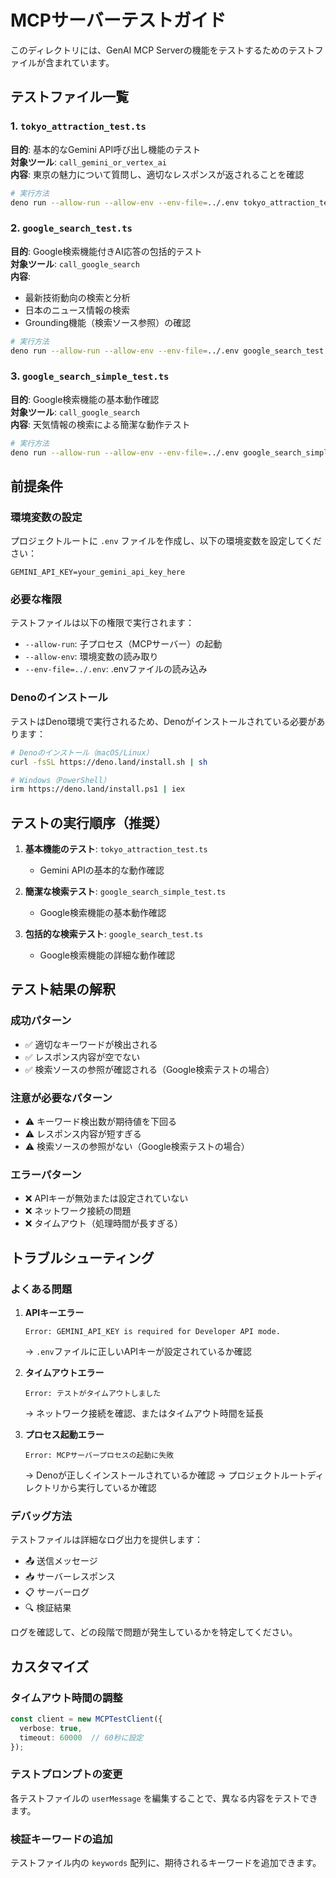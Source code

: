 # MCPサーバーテストガイド

このディレクトリには、GenAI MCP Serverの機能をテストするためのテストファイルが含まれています。

## テストファイル一覧

### 1. `tokyo_attraction_test.ts`
**目的**: 基本的なGemini API呼び出し機能のテスト  
**対象ツール**: `call_gemini_or_vertex_ai`  
**内容**: 東京の魅力について質問し、適切なレスポンスが返されることを確認

```bash
# 実行方法
deno run --allow-run --allow-env --env-file=../.env tokyo_attraction_test.ts
```

### 2. `google_search_test.ts`
**目的**: Google検索機能付きAI応答の包括的テスト  
**対象ツール**: `call_google_search`  
**内容**: 
- 最新技術動向の検索と分析
- 日本のニュース情報の検索
- Grounding機能（検索ソース参照）の確認

```bash
# 実行方法
deno run --allow-run --allow-env --env-file=../.env google_search_test.ts
```

### 3. `google_search_simple_test.ts`
**目的**: Google検索機能の基本動作確認  
**対象ツール**: `call_google_search`  
**内容**: 天気情報の検索による簡潔な動作テスト

```bash
# 実行方法
deno run --allow-run --allow-env --env-file=../.env google_search_simple_test.ts
```

## 前提条件

### 環境変数の設定
プロジェクトルートに `.env` ファイルを作成し、以下の環境変数を設定してください：

```env
GEMINI_API_KEY=your_gemini_api_key_here
```

### 必要な権限
テストファイルは以下の権限で実行されます：
- `--allow-run`: 子プロセス（MCPサーバー）の起動
- `--allow-env`: 環境変数の読み取り
- `--env-file=../.env`: .envファイルの読み込み

### Denoのインストール
テストはDeno環境で実行されるため、Denoがインストールされている必要があります：

```bash
# Denoのインストール（macOS/Linux）
curl -fsSL https://deno.land/install.sh | sh

# Windows（PowerShell）
irm https://deno.land/install.ps1 | iex
```

## テストの実行順序（推奨）

1. **基本機能のテスト**: `tokyo_attraction_test.ts`
   - Gemini APIの基本的な動作確認
   
2. **簡潔な検索テスト**: `google_search_simple_test.ts`
   - Google検索機能の基本動作確認
   
3. **包括的な検索テスト**: `google_search_test.ts`
   - Google検索機能の詳細な動作確認

## テスト結果の解釈

### 成功パターン
- ✅ 適切なキーワードが検出される
- ✅ レスポンス内容が空でない
- ✅ 検索ソースの参照が確認される（Google検索テストの場合）

### 注意が必要なパターン
- ⚠️ キーワード検出数が期待値を下回る
- ⚠️ レスポンス内容が短すぎる
- ⚠️ 検索ソースの参照がない（Google検索テストの場合）

### エラーパターン
- ❌ APIキーが無効または設定されていない
- ❌ ネットワーク接続の問題
- ❌ タイムアウト（処理時間が長すぎる）

## トラブルシューティング

### よくある問題

1. **APIキーエラー**
   ```
   Error: GEMINI_API_KEY is required for Developer API mode.
   ```
   → `.env`ファイルに正しいAPIキーが設定されているか確認

2. **タイムアウトエラー**
   ```
   Error: テストがタイムアウトしました
   ```
   → ネットワーク接続を確認、またはタイムアウト時間を延長

3. **プロセス起動エラー**
   ```
   Error: MCPサーバープロセスの起動に失敗
   ```
   → Denoが正しくインストールされているか確認
   → プロジェクトルートディレクトリから実行しているか確認

### デバッグ方法

テストファイルは詳細なログ出力を提供します：
- 📤 送信メッセージ
- 📥 サーバーレスポンス
- 📋 サーバーログ
- 🔍 検証結果

ログを確認して、どの段階で問題が発生しているかを特定してください。

## カスタマイズ

### タイムアウト時間の調整
```typescript
const client = new MCPTestClient({
  verbose: true,
  timeout: 60000  // 60秒に設定
});
```

### テストプロンプトの変更
各テストファイルの `userMessage` を編集することで、異なる内容をテストできます。

### 検証キーワードの追加
テストファイル内の `keywords` 配列に、期待されるキーワードを追加できます。 